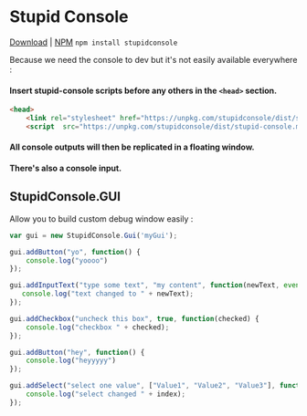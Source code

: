 # Stupid Console
[Download](https://github.com/axeon-software/StupidConsole/releases) | [NPM](https://www.npmjs.com/package/stupidconsole) ```npm install stupidconsole``` 

Because we need the console to dev but it's not easily available everywhere :

#### Insert stupid-console scripts before any others in the ```<head>``` section.
```html
<head>
    <link rel="stylesheet" href="https://unpkg.com/stupidconsole/dist/stupid-console.min.css">
    <script  src="https://unpkg.com/stupidconsole/dist/stupid-console.min.js"></script>
``` 

#### All console outputs will then be replicated in a floating window.
#### There's also a console input.

## StupidConsole.GUI 

Allow you to build custom debug window easily :

```js
var gui = new StupidConsole.Gui('myGui');

gui.addButton("yo", function() {
    console.log("yoooo")
});

gui.addInputText("type some text", "my content", function(newText, event) {
   console.log("text changed to " + newText);
});

gui.addCheckbox("uncheck this box", true, function(checked) {
    console.log("checkbox " + checked);
});

gui.addButton("hey", function() {
    console.log("heyyyyy")
});

gui.addSelect("select one value", ["Value1", "Value2", "Value3"], function(index) {
    console.log("select changed " + index);
});

```
